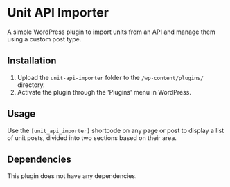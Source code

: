 # Unit API Importer

A simple WordPress plugin to import units from an API and manage them using a custom post type.

## Installation

1. Upload the `unit-api-importer` folder to the `/wp-content/plugins/` directory.
2. Activate the plugin through the 'Plugins' menu in WordPress.

## Usage

Use the `[unit_api_importer]` shortcode on any page or post to display a list of unit posts, divided into two sections based on their area.

## Dependencies

This plugin does not have any dependencies.
